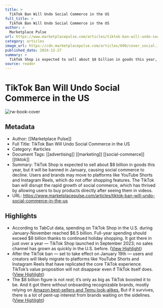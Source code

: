 ```yaml
---
title: >
  TikTok Ban Will Undo Social Commerce in the US
full_title: >
  TikTok Ban Will Undo Social Commerce in the US
author: >
  Marketplace Pulse
url: https://www.marketplacepulse.com/articles/tiktok-ban-will-undo-social-commerce-in-the-us
category: articles
image_url: https://cdn.marketplacepulse.com/articles/690/cover_social.jpg
published_date: 2024-12-27
summary: >
  TikTok Shop is expected to sell about $8 billion in goods this year, but it will be banned in January, causing social commerce to decline. Users and brands may move to platforms like YouTube Shorts and Instagram Reels, which do not offer shopping features. The TikTok ban will disrupt the rapid growth of social commerce, which has thrived by allowing users to buy products directly after seeing them in videos.
source: reader
---
```

# TikTok Ban Will Undo Social Commerce in the US

![rw-book-cover](https://cdn.marketplacepulse.com/articles/690/cover_social.jpg)

## Metadata
- Author: [[Marketplace Pulse]]
- Full Title: TikTok Ban Will Undo Social Commerce in the US
- Category: #articles
- Document Tags: [[advertising]] [[marketing]] [[social-commerce]] [[tiktok]] 
- Summary: TikTok Shop is expected to sell about $8 billion in goods this year, but it will be banned in January, causing social commerce to decline. Users and brands may move to platforms like YouTube Shorts and Instagram Reels, which do not offer shopping features. The TikTok ban will disrupt the rapid growth of social commerce, which has thrived by allowing users to buy products directly after seeing them in videos.
- URL: https://www.marketplacepulse.com/articles/tiktok-ban-will-undo-social-commerce-in-the-us

## Highlights
- According to TabCut data, spending on TikTok Shop in the U.S. during January-November reached $6.5 billion. Full-year spending should exceed $8 billion thanks to continued holiday shopping. It got there in just over a year — TikTok Shop launched in September 2023; no sales channel has grown as quickly in the U.S. before. ([View Highlight](https://read.readwise.io/read/01jgbn3ss26dxf31es8e5brd77))
- After the TikTok ban — set to take effect on January 19th — users and creators will likely migrate to platforms like YouTube Shorts and Instagram Reels that have replicated the core TikTok experience. TikTok’s value proposition will not disappear even if TikTok itself does. ([View Highlight](https://read.readwise.io/read/01jgbn4280hqq2r074n541sg8v))
- The $8 billion figure is not *real*; it’s only as big as TikTok boosted it to be. And it got there without onboarding recognizable brands, mostly relying on [Amazon best-sellers and Temu look-alikes.](https://www.marketplacepulse.com/articles/tiktok-shops-first-year-in-the-us) But if it survives, there is a lot of pent-up interest from brands waiting on the sidelines. ([View Highlight](https://read.readwise.io/read/01jgbn6bqy806zekqfq6jy7qbv))


